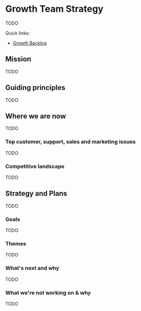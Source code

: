 # Growth Team Strategy

TODO

Quick links:

- [Growth Backlog](https://github.com/orgs/sourcegraph/projects/253/)

## Mission

TODO

## Guiding principles

TODO

## Where we are now

TODO

### Top customer, support, sales and marketing issues

TODO

### Competitive landscape

TODO

## Strategy and Plans

TODO

### Goals

TODO

### Themes

TODO

### What's next and why

TODO

### What we're not working on & why

TODO
